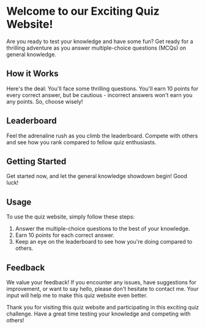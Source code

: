 # Welcome to our Exciting Quiz Website!

Are you ready to test your knowledge and have some fun? Get ready for a thrilling adventure as you answer multiple-choice questions (MCQs) on general knowledge.

## How it Works

Here's the deal: You'll face some thrilling questions. You'll earn 10 points for every correct answer, but be cautious - incorrect answers won't earn you any points. So, choose wisely!

## Leaderboard

Feel the adrenaline rush as you climb the leaderboard. Compete with others and see how you rank compared to fellow quiz enthusiasts.

## Getting Started

Get started now, and let the general knowledge showdown begin! Good luck!

## Usage

To use the quiz website, simply follow these steps:

1. Answer the multiple-choice questions to the best of your knowledge.
2. Earn 10 points for each correct answer.
3. Keep an eye on the leaderboard to see how you're doing compared to others.

## Feedback

We value your feedback! If you encounter any issues, have suggestions for improvement, or want to say hello, please don't hesitate to contact me. Your input will help me to make this quiz website even better.

Thank you for visiting this quiz website and participating in this exciting quiz challenge. Have a great time testing your knowledge and competing with others!

